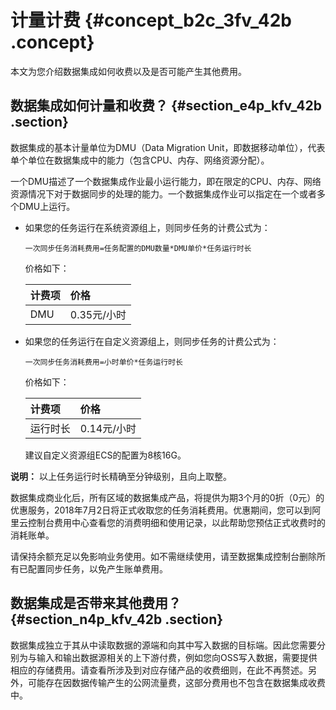 # 计量计费 {#concept_b2c_3fv_42b .concept}

本文为您介绍数据集成如何收费以及是否可能产生其他费用。

## 数据集成如何计量和收费？ {#section_e4p_kfv_42b .section}

数据集成的基本计量单位为DMU（Data Migration Unit，即数据移动单位），代表单个单位在数据集成中的能力（包含CPU、内存、网络资源分配）。

一个DMU描述了一个数据集成作业最小运行能力，即在限定的CPU、内存、网络资源情况下对于数据同步的处理的能力。一个数据集成作业可以指定在一个或者多个DMU上运行。

-   如果您的任务运行在系统资源组上，则同步任务的计费公式为：

    ```
    一次同步任务消耗费用=任务配置的DMU数量*DMU单价*任务运行时长
    ```

    价格如下：

    |计费项|价格|
    |:--|:-|
    |DMU|0.35元/小时|

-   如果您的任务运行在自定义资源组上，则同步任务的计费公式为：

    ```
    一次同步任务消耗费用=小时单价*任务运行时长
    ```

    价格如下：

    |计费项|价格|
    |:--|:-|
    |运行时长|0.14元/小时|

    建议自定义资源组ECS的配置为8核16G。


**说明：** 以上任务运行时长精确至分钟级别，且向上取整。

数据集成商业化后，所有区域的数据集成产品，将提供为期3个月的0折（0元）的优惠服务，2018年7月2日将正式收取您的任务消耗费用。优惠期间，您可以到阿里云控制台费用中心查看您的消费明细和使用记录，以此帮助您预估正式收费时的消耗账单。

请保持余额充足以免影响业务使用。如不需继续使用，请至数据集成控制台删除所有已配置同步任务，以免产生账单费用。

## 数据集成是否带来其他费用？ {#section_n4p_kfv_42b .section}

数据集成独立于其从中读取数据的源端和向其中写入数据的目标端。因此您需要分别为与输入和输出数据源相关的上下游付费，例如您向OSS写入数据，需要提供相应的存储费用。请查看所涉及到对应存储产品的收费细则，在此不再赘述。另外，可能存在因数据传输产生的公网流量费，这部分费用也不包含在数据集成收费中。

